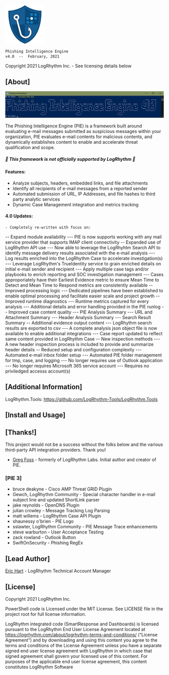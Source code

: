 <img align="center" src="/images/PIE-Logo.png" width="125px" alt="PIE">

    Phishing Intelligence Engine
    v4.0  --  February, 2021

Copyright 2021 LogRhythm Inc. - See licensing details below

## [About]
    
![Phishing Intelligence Engine](/images/PIE.png)

The Phishing Intelligence Engine (PIE) is a framework built around evaluating e-mail messages submitted as suspicious messages within your organization, PIE evaluates e-mail contents for malicious contents, and dynamically establishes content to enable and accelerate threat qualification and scope.

##### :rotating_light: This framework is not officially supported by LogRhythm  :rotating_light:

#### Features:

  - Analyze subjects, headers, embedded links, and file attachments
  - Identify all recipients of e-mail messages from a reported sender
  - Automated submission of URL, IP Addresses, and file hashes to third party analytic services
  - Dynamic Case Management integration and metrics tracking


#### 4.0 Updates:

	- Completely re-written with focus on:
  -- Expand module availability
  --- PIE is now supports working with any mail service provider that supports IMAP client connectivity
  -- Expanded use of LogRhythm API use
  --- Now able to leverage the LogRhyhtm Search API to identify message delivery results associated with the e-mail analysis
  --- Log results enriched into the LogRhythm Case to accelerate investigation(s)
  --- Leverage LogRhythm's TrueIdentity service to grain enriched details on initial e-mail sender and recipient
  --- Apply multiple case tags and/or playbooks to enrich reporting and SOC investigation management
  --- Cases approporiately have their Earliest Evidence metric to ensure Mean Time to Detect and Mean Time to Respond metrics are consistently available
  -- Improved processing logic
  --- Dedicated pipelines have been established to enable optimal processing and facilitate easier scale and project growth
  -- Improved runtime diagnostics
  --- Runtime metrics captured for every analysis
  --- Additional details and error handling provided in the PIE runlog
  -- Improved case content quality
  --- PIE Analysis Summary
  --- URL and Attachment Summary
  --- Header Analysis Summary
  --- Search Result Summary
  -- Additional evidence output content
  --- LogRhythm search results are exported to csv
  --- A complete analysis json object file is now available to enable additional integrations
  --- Case report updated to reflect same content provided in LogRhythm Case
  -- New inspection methods
  --- A new header inspection process is included to provide and summarize header details
  -- Reduced setup and configuration complexity
  --- Automated e-mail inbox folder setup
  --- Automated PIE folder management for tmp, case, and logging
  --- No longer requires use of Outlook application
  --- No longer requires Microsoft 365 service account
  --- Requires no priviledged accesss account(s)


## [Additional Information]

LogRhythm.Tools: https://github.com/LogRhythm-Tools/LogRhythm.Tools


## [Install and Usage]



## [Thanks!]

This project would not be a success without the folks below and the various third-party API integration providers. Thank you!
- [Greg Foss](https://github.com/gfoss) - formerly of LogRhythm Labs.  Initial author and creator of PIE.

### [PIE 3]
- bruce deakyne -  Cisco AMP Threat GRID Plugin
- Gewch, LogRhythm Community - Special character handler in e-mail subject line and updated ShortLink parser
- jake reynolds - OpenDNS Plugin
- julian crowley - Message Tracking Log Parsing
- matt willems - LogRhythm Case API Plugin
- shaunessy o'brien - PIE Logo
- sslawter, LogRhythm Community - PIE Message Trace enhancements
- steve warburton - User Acceptance Testing
- zack rowland - Outlook Button
- SwiftOnSecurity - Phishing RegEx


## [Lead Author]

[Eric Hart](https://github.com/Jtekt) - LogRhythm Technical Account Manager


## [License]

Copyright 2021 LogRhythm Inc.   

PowerShell code is Licensed under the MIT License. See LICENSE file in the project root for full license information.

LogRhythm integrated code (SmartResponse and Dashboards) is licensed pursuant to the LogRhythm End User License Agreement located at https://logrhythm.com/about/logrhythm-terms-and-conditions/ (“License Agreement”) and by downloading and using this content you agree to the terms and conditions of the License Agreement unless you have a separate signed end user license agreement with LogRhythm in which case that signed agreement shall govern your licensed use of this content. For purposes of the applicable end user license agreement, this content constitutes LogRhythm Software
